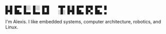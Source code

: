 ```
█░█ █▀▀ █░░ █░░ █▀█    ▀█▀ █░█ █▀▀ █▀█ █▀▀ █ 
█▀█ ██▄ █▄▄ █▄▄ █▄█    ░█░ █▀█ ██▄ █▀▄ ██▄ ▄ 
```

I'm Alexis. I like embedded systems, computer architecture, robotics, and Linux.
